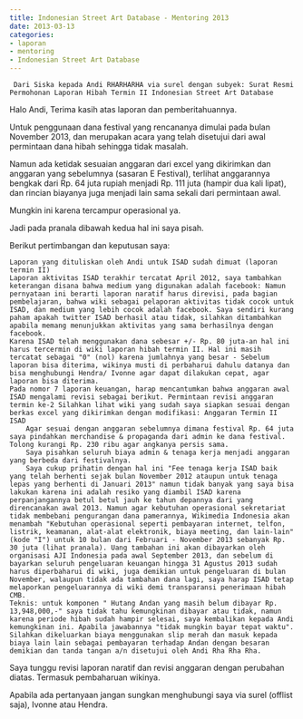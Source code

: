 ```yaml
---
title: Indonesian Street Art Database - Mentoring 2013
date: 2013-03-13
categories:
- laporan
- mentoring
- Indonesian Street Art Database
---
```


     Dari Siska kepada Andi RHARHARHA via surel dengan subyek: Surat Resmi Permohonan Laporan Hibah Termin II Indonesian Street Art Database

Halo Andi, Terima kasih atas laporan dan pemberitahuannya.

Untuk penggunaan dana festival yang rencananya dimulai pada bulan November 2013, dan merupakan acara yang telah disetujui dari awal permintaan dana hibah sehingga tidak masalah.

Namun ada ketidak sesuaian anggaran dari excel yang dikirimkan dan anggaran yang sebelumnya (sasaran E Festival), terlihat anggarannya bengkak dari Rp. 64 juta rupiah menjadi Rp. 111 juta (hampir dua kali lipat), dan rincian biayanya juga menjadi lain sama sekali dari permintaan awal.

Mungkin ini karena tercampur operasional ya.

Jadi pada pranala dibawah kedua hal ini saya pisah.

Berikut pertimbangan dan keputusan saya:

    Laporan yang dituliskan oleh Andi untuk ISAD sudah dimuat (laporan termin II)
    Laporan aktivitas ISAD terakhir tercatat April 2012, saya tambahkan keterangan disana bahwa medium yang digunakan adalah facebook: Namun pernyataan ini berarti laporan naratif harus direvisi, pada bagian pembelajaran, bahwa wiki sebagai pelaporan aktivitas tidak cocok untuk ISAD, dan medium yang lebih cocok adalah facebook. Saya sendiri kurang paham apakah twitter ISAD berhasil atau tidak, silahkan ditambahkan apabila memang menunjukkan aktivitas yang sama berhasilnya dengan facebook.
    Karena ISAD telah menggunakan dana sebesar +/- Rp. 80 juta-an hal ini harus tercermin di wiki laporan hibah termin II. Hal ini masih tercatat sebagai "0" (nol) karena jumlahnya yang besar - Sebelum laporan bisa diterima, wikinya musti di perbaharui dahulu datanya dan bisa menghubungi Hendra/ Ivonne agar dapat dilakukan cepat, agar laporan bisa diterima.
    Pada nomor 7 laporan keuangan, harap mencantumkan bahwa anggaran awal ISAD mengalami revisi sebagai berikut. Permintaan revisi anggaran termin ke-2 Silahkan lihat wiki yang sudah saya siapkan sesuai dengan berkas excel yang dikirimkan dengan modifikasi: Anggaran Termin II ISAD
        Agar sesuai dengan anggaran sebelumnya dimana festival Rp. 64 juta saya pindahkan merchandise & propaganda dari admin ke dana festival. Tolong kurangi Rp. 230 ribu agar angkanya persis sama.
        Saya pisahkan seluruh biaya admin & tenaga kerja menjadi anggaran yang berbeda dari festivalnya.
        Saya cukup prihatin dengan hal ini "Fee tenaga kerja ISAD baik yang telah berhenti sejak bulan November 2012 ataupun untuk tenaga lepas yang berhenti di Januari 2013" namun tidak banyak yang saya bisa lakukan karena ini adalah resiko yang diambil ISAD karena perpanjangannya betul betul jauh ke tahun depannya dari yang direncanakan awal 2013. Namun agar kebutuhan operasional sekretariat tidak membebani pengurangan dana pamerannya, Wikimedia Indonesia akan menambah "Kebutuhan operasional seperti pembayaran internet, telfon, listrik, keamanan, alat-alat elektronik, biaya meeting, dan lain-lain" (kode "I") untuk 10 bulan dari Februari - November 2013 sebanyak Rp. 30 juta (lihat pranala). Uang tambahan ini akan dibayarkan oleh organisasi AJI Indonesia pada awal September 2013, dan sebelum di bayarkan seluruh pengeluaran keuangan hingga 31 Agustus 2013 sudah harus diperbaharui di wiki, juga demikian untuk pengeluaran di bulan November, walaupun tidak ada tambahan dana lagi, saya harap ISAD tetap melaporkan pengeluarannya di wiki demi transparansi penerimaan hibah CMB.
    Teknis: untuk komponen " Hutang Andan yang masih belum dibayar Rp. 13,948,000,-" saya tidak tahu kemungkinan dibayar atau tidak, namun karena periode hibah sudah hampir selesai, saya kembalikan kepada Andi kemungkinan ini. Apabila jawabannya "tidak mungkin bayar tepat waktu". Silahkan dikeluarkan biaya menggunakan slip merah dan masuk kepada biaya lain lain sebagai pembayaran terhadap Andan dengan besaran demikian dan tanda tangan a/n disetujui oleh Andi Rha Rha Rha.

Saya tunggu revisi laporan naratif dan revisi anggaran dengan perubahan diatas. Termasuk pembaharuan wikinya.

Apabila ada pertanyaan jangan sungkan menghubungi saya via surel (offlist saja), Ivonne atau Hendra. 
